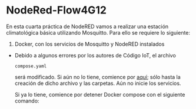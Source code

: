 # NodeRed-Flow4G12

En esta cuarta práctica de NodeRED vamos a realizar una estación climatológica básica utilizando Mosquitto. Para ello se requiere lo siguiente:

1. Docker, con los servicios de Mosquitto y NodeRED instalados

- Debido a algunos errores por los autores de Código IoT, el archivo

    ~~~
    compose.yaml
    ~~~
    
    será modificado. Si aún no lo tiene, comience por [aquí](https://github.com/Vanadiox/NodeRed-Flow1G12); sólo hasta la creación de dicho archivo y las carpetas. Aún no inicie los servicios. 

    Si ya lo tiene, comience por detener Docker compose con el siguiente comando:

    ~~~